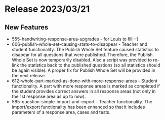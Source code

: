 # Release 2023/03/21

## New Features

- 555-handwriting-response-area-upgrades - for Louis to fill :-)
- 606-publish-whole-set-causing-stats-to-disappear - Teacher and student functionality. The Publish Whole Set feature caused statistics to disapear for all questions that were published. Therefore, the Publish Whole Set is now temporarily disabled. Also a script was provided to re-link the statistics back to the published questions (so all statistics should be again visible). A proper fix for Publish Whole Set will be provided in the next release.
- 612-whole-part-marked-as-done-with-more-response-areas - Student functionality. A part with more response areas is marked as completed if the student provides correct answers in all response areas (not only in the 1st response area as up to now).
- 585-question-simple-import-and-export - Teacher functionality. The import/export functionality has been enhanced so that it includes parameters of a response area, cases and tests.
